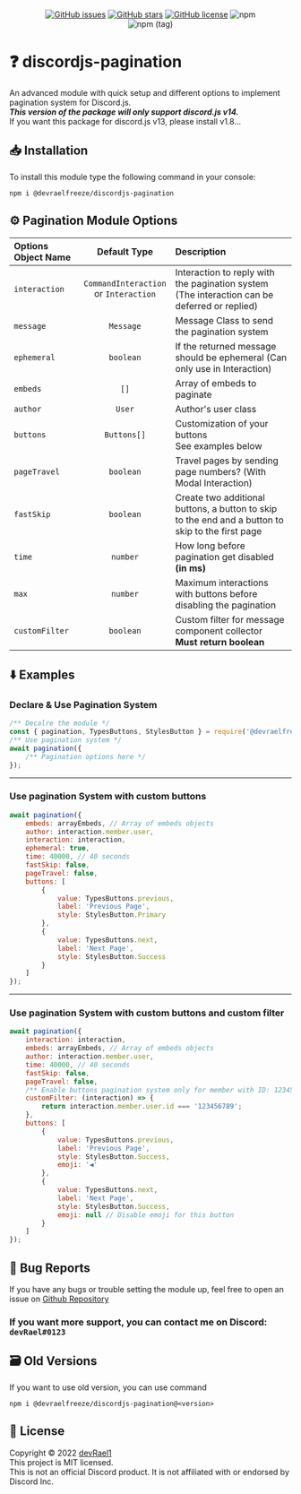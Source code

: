 <p align="center"><a href="https://nodei.co/npm/@devraelfreeze/discordjs-pagination/"><img src="https://nodei.co/npm/@devraelfreeze/discordjs-pagination.png" alt=""></a></p>

<div align="center">
<a href="https://github.com/devRael1/discordjs-pagination/issues"><img alt="GitHub issues" src="https://img.shields.io/github/issues/devRael1/discordjs-pagination"></a>
<a href="https://github.com/devRael1/discordjs-pagination/stargazers"><img alt="GitHub stars" src="https://img.shields.io/github/stars/devRael1/discordjs-pagination"></a>
<a href="https://github.com/devRael1/discordjs-pagination/blob/master/MIT-LICENCE"><img alt="GitHub license" src="https://img.shields.io/github/license/devRael1/discordjs-pagination?color=red"></a>
<img alt="npm" src="https://img.shields.io/npm/dw/@devraelfreeze/discordjs-pagination?color=purple">
<br>
<img alt="npm (tag)" src="https://img.shields.io/npm/v/@devraelfreeze/discordjs-pagination/latest?color=yellow&label=%40devraelfreeze%2Fdiscordjs-pagination">
</div>

# ❓ discordjs-pagination

An advanced module with quick setup and different options to implement pagination system for Discord.js.
<br>**_This version of the package will only support discord.js v14._**
<br>If you want this package for discord.js v13, please install v1.8...

## 📥 Installation

To install this module type the following command in your console:
```
npm i @devraelfreeze/discordjs-pagination
```

## ⚙️ Pagination Module Options
| Options Object Name | Default Type | Description |
| :--- | :---: | :--- |
| `interaction` | `CommandInteraction` <br />or `Interaction` | Interaction to reply with the pagination system <br />(The interaction can be deferred or replied) |
| `message` | `Message` | Message Class to send the pagination system |
| `ephemeral` | `boolean` | If the returned message should be ephemeral (Can only use in Interaction) |
| `embeds` | `[]` | Array of embeds to paginate |
| `author` | `User` | Author's user class |
| `buttons` | `Buttons[]` | Customization of your buttons <br />See examples below  |
| `pageTravel` | `boolean` | Travel pages by sending page numbers? (With Modal Interaction) |
| `fastSkip` | `boolean` | Create two additional buttons, a button to skip to the end and a button to skip to the first page |
| `time` | `number` | How long before pagination get disabled **(in ms)** |
| `max` | `number` | Maximum interactions with buttons before disabling the pagination |
| `customFilter` | `boolean` | Custom filter for message component collector <br /> **Must return boolean** |


## ⬇️ Examples
### Declare & Use Pagination System
```js
/** Decalre the module */
const { pagination, TypesButtons, StylesButton } = require('@devraelfreeze/discordjs-pagination');
/** Use pagination system */
await pagination({
    /** Pagination options here */
});
```
---
### Use pagination System with custom buttons
```js
await pagination({
    embeds: arrayEmbeds, // Array of embeds objects
    author: interaction.member.user,
    interaction: interaction,
    ephemeral: true,
    time: 40000, // 40 seconds
    fastSkip: false,
    pageTravel: false,
    buttons: [
        {
            value: TypesButtons.previous,
            label: 'Previous Page',
            style: StylesButton.Primary
        },
        {
            value: TypesButtons.next,
            label: 'Next Page',
            style: StylesButton.Success
        }
    ]
});
```
---
### Use pagination System with custom buttons and custom filter
```js
await pagination({
    interaction: interaction,
    embeds: arrayEmbeds, // Array of embeds objects
    author: interaction.member.user,
    time: 40000, // 40 seconds
    fastSkip: false,
    pageTravel: false,
    /** Enable buttons pagination system only for member with ID: 123456789 */
    customFilter: (interaction) => {
        return interaction.member.user.id === '123456789';
    },
    buttons: [
        {
            value: TypesButtons.previous,
            label: 'Previous Page',
            style: StylesButton.Success,
            emoji: '◀️'
        },
        {
            value: TypesButtons.next,
            label: 'Next Page',
            style: StylesButton.Success,
            emoji: null // Disable emoji for this button
        }
    ]
});
```

## 🐛 Bug Reports

If you have any bugs or trouble setting the module up, feel free to open an issue on [Github Repository](https://github.com/devRael1/discordjs-pagination)
<br>
### If you want more support, you can contact me on Discord: `devRael#0123`

## 🗃️ Old Versions
If you want to use old version, you can use command
```
npm i @devraelfreeze/discordjs-pagination@<version>
```

## 📝 License
Copyright © 2022 [devRael1](https://github.com/devRael1)
<br>This project is MIT licensed.
<br>This is not an official Discord product. It is not affiliated with or endorsed by Discord Inc.